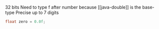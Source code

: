 32 bits
Need to type f after number because [[java-double]] is the base-type
Precise up to 7 digits
```java
float zero = 0.0f;
```